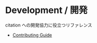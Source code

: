 # Development / 開発

citation への開発協力に役立つリファレンス

- [Contributing Guide](../development/contributing.md)
